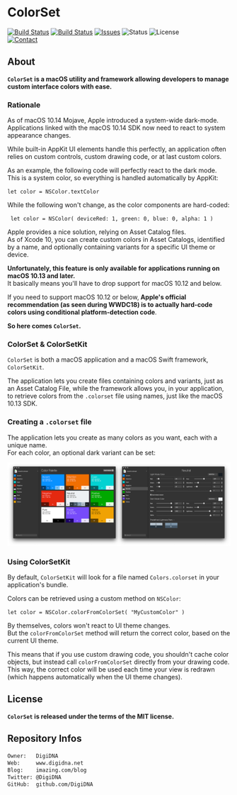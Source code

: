 ColorSet
========

[![Build Status](https://img.shields.io/github/actions/workflow/status/DigiDNA/ColorSet/ci-mac.yaml?label=macOS&logo=apple)](https://github.com/DigiDNA/ColorSet/actions/workflows/ci-mac.yaml)
[![Build Status](https://img.shields.io/github/actions/workflow/status/DigiDNA/ColorSet/ci-win.yaml?label=Windows&logo=cplusplus)](https://github.com/DigiDNA/ColorSet/actions/workflows/ci-win.yaml)
[![Issues](http://img.shields.io/github/issues/DigiDNA/ColorSet.svg?logo=github)](https://github.com/DigiDNA/ColorSet/issues)
![Status](https://img.shields.io/badge/status-active-brightgreen.svg?logo=git)
![License](https://img.shields.io/badge/license-mit-brightgreen.svg?logo=open-source-initiative)  
[![Contact](https://img.shields.io/badge/contact-@DigiDNA-blue.svg?logo=twitter&style=social)](https://twitter.com/DigiDNA)

About
-----

**`ColorSet` is a macOS utility and framework allowing developers to manage custom interface colors with ease.**

### Rationale

As of macOS 10.14 Mojave, Apple introduced a system-wide dark-mode.  
Applications linked with the macOS 10.14 SDK now need to react to system appearance changes.

While built-in AppKit UI elements handle this perfectly, an application often relies on custom controls, custom drawing code, or at last custom colors.

As an example, the following code will perfectly react to the dark mode.  
This is a system color, so everything is handled automatically by AppKit:

    let color = NSColor.textColor

While the following won't change, as the color components are hard-coded:

     let color = NSColor( deviceRed: 1, green: 0, blue: 0, alpha: 1 )
     
Apple provides a nice solution, relying on Asset Catalog files.  
As of Xcode 10, you can create custom colors in Asset Catalogs, identified by a name, and optionally containing variants for a specific UI theme or device.

**Unfortunately, this feature is only available for applications running on macOS 10.13 and later.**  
It basically means you'll have to drop support for macOS 10.12 and below.

If you need to support macOS 10.12 or below, **Apple's official recommendation (as seen during WWDC18) is to actually hard-code colors using conditional platform-detection code**.

**So here comes `ColorSet`.**

### ColorSet & ColorSetKit

`ColorSet` is both a macOS application and a macOS Swift framework, `ColorSetKit`.

The application lets you create files containing colors and variants, just as an Asset Catalog File, while the framework allows you, in your application, to retrieve colors from the `.colorset` file using names, just like the macOS 10.13 SDK.

### Creating a `.colorset` file

The application lets you create as many colors as you want, each with a unique name.  
For each color, an optional dark variant can be set:

![ColorSet](Assets/ColorSet.png "ColorSet")

### Using ColorSetKit

By default, `ColorSetKit` will look for a file named `Colors.colorset` in your application's bundle.

Colors can be retrieved using a custom method on `NSColor`:

    let color = NSColor.colorFromColorSet( "MyCustomColor" )

By themselves, colors won't react to UI theme changes.  
But the `colorFromColorSet` method will return the correct color, based on the current UI theme.

This means that if you use custom drawing code, you shouldn't cache color objects, but instead call `colorFromColorSet` directly from your drawing code.  
This way, the correct color will be used each time your view is redrawn (which happens automatically when the UI theme changes).

License
-------

**`ColorSet` is released under the terms of the MIT license.**

Repository Infos
----------------

    Owner:   DigiDNA
    Web:     www.digidna.net
    Blog:    imazing.com/blog
    Twitter: @DigiDNA
    GitHub:  github.com/DigiDNA
